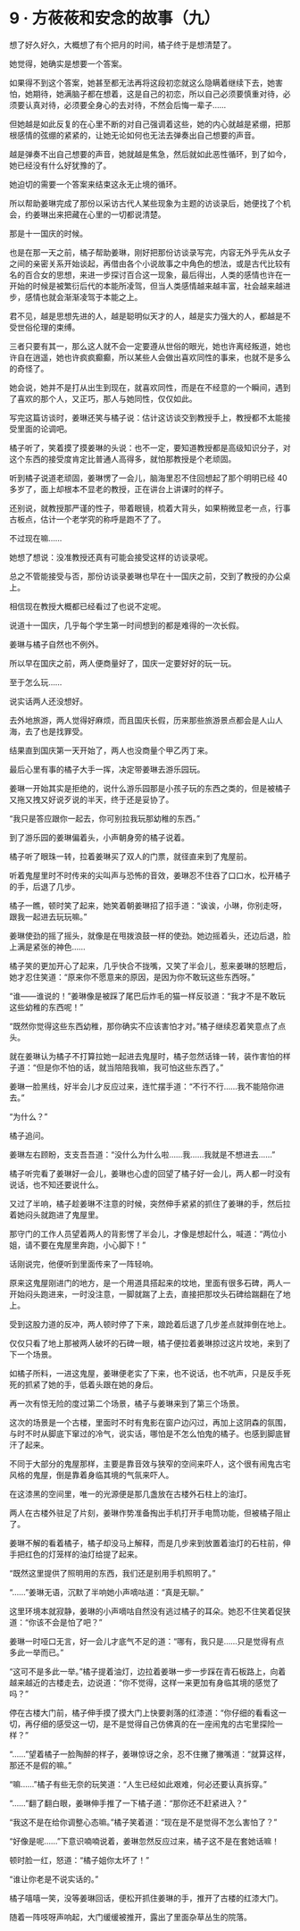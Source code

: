 <link rel="stylesheet" href="../../styles/text.css"/>
<h1>9 · 方莜莜和安念的故事（九）</h1>

想了好久好久，大概想了有个把月的时间，橘子终于是想清楚了。

她觉得，她确实是想要一个答案。

如果得不到这个答案，她甚至都无法再将这段初恋就这么隐瞒着继续下去，她害怕，她期待，她满脑子都在想着，这是自己的初恋，所以自己必须要慎重对待，必须要认真对待，必须要全身心的去对待，不然会后悔一辈子……

但她越是如此反复的在心里不断的对自己强调着这些，她的内心就越是紧绷，把那根感情的弦绷的紧紧的，让她无论如何也无法去弹奏出自己想要的声音。

越是弹奏不出自己想要的声音，她就越是焦急，然后就如此恶性循环，到了如今，她已经没有什么好犹豫的了。

她迫切的需要一个答案来结束这永无止境的循环。

所以帮助姜琳完成了那份以采访古代人某些现象为主题的访谈录后，她便找了个机会，约姜琳出来把藏在心里的一切都说清楚。

那是十一国庆的时候。

也是在那一天之前，橘子帮助姜琳，刚好把那份访谈录写完，内容无外乎先从女子之间的亲密关系开始谈起，再借由各个小说故事之中角色的想法，或是古代比较有名的百合女的思想，来进一步探讨百合这一现象，最后得出，人类的感情也许在一开始的时候是被繁衍后代的本能所凌驾，但当人类感情越来越丰富，社会越来越进步，感情也就会渐渐凌驾于本能之上。

君不见，越是思想先进的人，越是聪明似天才的人，越是实力强大的人，都越是不受世俗伦理的束缚。

三者只要有其一，那么这人就不会一定要遵从世俗的眼光，她也许离经叛道，她也许自在逍遥，她也许疯疯癫癫，所以某些人会做出喜欢同性的事来，也就不是多么的奇怪了。

她会说，她并不是打从出生到现在，就喜欢同性，而是在不经意的一个瞬间，遇到了喜欢的那个人，又正巧，那人与她同性，仅仅如此。

写完这篇访谈时，姜琳还笑与橘子说：估计这访谈交到教授手上，教授都不太能接受里面的论调吧。

橘子听了，笑着摸了摸姜琳的头说：也不一定，要知道教授都是高级知识分子，对这个东西的接受度肯定比普通人高得多，就怕那教授是个老顽固。

听到橘子说道老顽固，姜琳愣了一会儿，脑海里忍不住回想起了那个明明已经 40 多岁了，面上却根本不显老的教授，正在讲台上讲课时的样子。

还别说，就教授那严谨的性子，带着眼镜，梳着大背头，如果稍微显老一点，行事古板点，估计一个老学究的称呼是跑不了了。

不过现在嘛……

她想了想说：没准教授还真有可能会接受这样的访谈录呢。

总之不管能接受与否，那份访谈录姜琳也早在十一国庆之前，交到了教授的办公桌上。

相信现在教授大概都已经看过了也说不定呢。

说道十一国庆，几乎每个学生第一时间想到的都是难得的一次长假。

姜琳与橘子自然也不例外。

所以早在国庆之前，两人便商量好了，国庆一定要好好的玩一玩。

至于怎么玩……

说实话两人还没想好。

去外地旅游，两人觉得好麻烦，而且国庆长假，历来那些旅游景点都会是人山人海，去了也是找罪受。

结果直到国庆第一天开始了，两人也没商量个甲乙丙丁来。

最后心里有事的橘子大手一挥，决定带姜琳去游乐园玩。

姜琳一开始其实是拒绝的，说什么游乐园那是小孩子玩的东西之类的，但是被橘子又拖又拽又好说歹说的半天，终于还是妥协了。

“我只是答应跟你一起去，你可别拉我玩那幼稚的东西。”

到了游乐园的姜琳偏着头，小声朝身旁的橘子说着。

橘子听了眼珠一转，拉着姜琳买了双人的门票，就径直来到了鬼屋前。

听着鬼屋里时不时传来的尖叫声与恐怖的音效，姜琳忍不住吞了口口水，松开橘子的手，后退了几步。

橘子一瞧，顿时笑了起来，她笑着朝姜琳招了招手道：“诶诶，小琳，你别走呀，跟我一起进去玩玩嘛。”

姜琳使劲的摇了摇头，就像是在甩拨浪鼓一样的使劲。她边摇着头，还边后退，脸上满是紧张的神色……

橘子笑的更加开心了起来，几乎快合不拢嘴，又笑了半会儿，惹来姜琳的怒瞪后，她才忍住笑道：“原来你不愿意来的原因，是因为你不敢玩这些东西呀。”

“谁——谁说的！”姜琳像是被踩了尾巴后炸毛的猫一样反驳道：“我才不是不敢玩这些幼稚的东西呢！”

“既然你觉得这些东西幼稚，那你确实不应该害怕才对。”橘子继续忍着笑意点了点头。

就在姜琳认为橘子不打算拉她一起进去鬼屋时，橘子忽然话锋一转，装作害怕的样子道：“但是你不怕的话，就当陪陪我嘛，我可怕这些东西了。”

姜琳一脸黑线，好半会儿才反应过来，连忙摆手道：“不行不行……我不能陪你进去。”

“为什么？”

橘子追问。

姜琳左右顾盼，支支吾吾道：“没什么为什么啦……我……我就是不想进去……”

橘子听完看了姜琳好一会儿，姜琳也心虚的回望了橘子好一会儿，两人都一时没有说话，也不知还要说什么。

又过了半响，橘子趁姜琳不注意的时候，突然伸手紧紧的抓住了姜琳的手，然后拉着她闷头就跑进了鬼屋里。

那守门的工作人员望着两人的背影愣了半会儿，才像是想起什么，喊道：“两位小姐，请不要在鬼屋里奔跑，小心脚下！”

话刚说完，他便听到里面传来了一阵轻响。

原来这鬼屋刚进门的地方，是一个用道具搭起来的坟地，里面有很多石碑，两人一开始闷头跑进来，一时没注意，一脚就踹了上去，直接把那坟头石碑给踹翻在了地上。

受到这股力道的反冲，两人顿时停了下来，踉跄着后退了几步差点就摔倒在地上。

仅仅只看了地上那被两人破坏的石碑一眼，橘子便拉着姜琳掠过这片坟地，来到了下一个场景。

如橘子所料，一进这鬼屋，姜琳便老实了下来，也不说话，也不吭声，只是反手死死的抓紧了她的手，低着头跟在她的身后。

再一次有惊无险的度过第二个场景，橘子与姜琳来到了第三个场景。

这次的场景是一个古楼，里面时不时有鬼影在窗户边闪过，再加上这阴森的氛围，与时不时从脚底下窜过的冷气，说实话，哪怕是不怎么怕鬼的橘子。也感到脚底冒汗了起来。

不同于大部分的鬼屋那样，主要是靠音效与狭窄的空间来吓人，这个很有闹鬼古宅风格的鬼屋，倒是靠着身临其境的气氛来吓人。

在这漆黑的空间里，唯一的光源便是那几盏放在古楼外石柱上的油灯。

两人在古楼外驻足了片刻，姜琳作势准备掏出手机打开手电筒功能，但被橘子阻止了。

姜琳不解的看着橘子，橘子却没马上解释，而是几步来到放置着油灯的石柱前，伸手把红色的灯笼样的油灯给提了起来。

“既然这里提供了照明用的东西，我们还是别用手机照明了。”

“……”姜琳无语，沉默了半响她小声嘀咕道：“真是无聊。”

这里环境本就寂静，姜琳的小声嘀咕自然没有逃过橘子的耳朵。她忍不住笑着促狭道：“你该不会是怕了吧？”

姜琳一时哑口无言，好一会儿才底气不足的道：“哪有，我只是……只是觉得有点多此一举而已。”

“这可不是多此一举。”橘子提着油灯，边拉着姜琳一步一步踩在青石板路上，向着越来越近的古楼走去，边说道：“你不觉得，这样一来更加有身临其境的感觉了吗？”

停在古楼大门前，橘子伸手摸了摸大门上快要剥落的红漆道：“你仔细的看看这一切，再仔细的感受这一切，是不是觉得自己仿佛真的在一座闹鬼的古宅里探险一样？”

“……”望着橘子一脸陶醉的样子，姜琳惊讶之余，忍不住撇了撇嘴道：“就算这样，那还不是假的嘛。”

“嘛……”橘子有些无奈的玩笑道：“人生已经如此艰难，何必还要认真拆穿。”

“……”翻了翻白眼，姜琳伸手推了一下橘子道：“那你还不赶紧进入？”

“我这不是在给你调整心态嘛。”橘子笑着道：“现在是不是觉得不怎么害怕了？”

“好像是呢……”下意识喃喃说着，姜琳忽然反应过来，橘子这不是在套她话嘛！

顿时脸一红，怒道：“橘子姐你太坏了！”

“谁让你老是不说实话的。”

橘子嘻嘻一笑，没等姜琳回话，便松开抓住姜琳的手，推开了古楼的红漆大门。

随着一阵吱呀声响起，大门缓缓被推开，露出了里面杂草丛生的院落。
